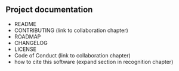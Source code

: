 ## Project documentation

- README
- CONTRIBUTING (link to collaboration chapter)
- ROADMAP
- CHANGELOG
- LICENSE
- Code of Conduct (link to collaboration chapter)
- how to cite this software (expand section in recognition chapter)
